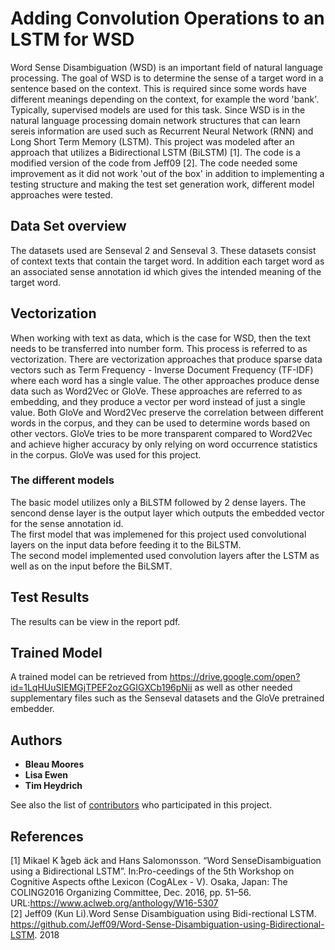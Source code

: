 # Adding Convolution Operations to an LSTM for WSD
Word Sense Disambiguation (WSD) is an important field of natural language processing. The goal of WSD is to determine
the sense of a target word in a sentence based on the context. This is required since some words have different meanings depending on
the context, for example the word 'bank'. Typically, supervised models are used for this task. Since WSD is in the natural language
processing domain network structures that can learn sereis information are used such as Recurrent Neural Network (RNN) and Long Short
Term Memory (LSTM). This project was modeled after an approach that utilizes a Bidirectional LSTM (BiLSTM) [1]. The code is a modified
version of the code from Jeff09 [2]. The code needed some improvement as it did not work 'out of the box' in addition to implementing
a testing structure and making the test set generation work, different model approaches were tested.

## Data Set overview
The datasets used are Senseval 2 and Senseval 3. These datasets consist of context texts that contain the target word. In addition each
target word as an associated sense annotation id which gives the intended meaning of the target word.

## Vectorization
When working with text as data, which is the case for WSD, then the text needs to be transferred into number form. 
This process is referred to as vectorization. There are vectorization approaches that produce sparse data vectors such as 
Term Frequency - Inverse Document Frequency (TF-IDF) where each word has a single value. The other approaches produce dense data such 
as Word2Vec or GloVe. These approaches are referred to as embedding, and they produce a vector per word instead of just a single value. 
Both GloVe and Word2Vec preserve the correlation between different words in the corpus, and they can be used to determine words based 
on other vectors. GloVe tries to be more transparent compared to Word2Vec and achieve higher accuracy by only relying on word 
occurrence statistics in the corpus. GloVe was used for this project.

### The different models
The basic model utilizes only a BiLSTM followed by 2 dense layers. The sencond dense layer is the output layer which outputs the embedded
vector for the sense annotation id.</br>
The first model that was implemened for this project used convolutional layers on the input data before feeding it to the BiLSTM.</br>
The second model implemented used convolution layers after the LSTM as well as on the input before the BiLSMT.

## Test Results
The results can be view in the report pdf.

## Trained Model
A trained model can be retrieved from https://drive.google.com/open?id=1LqHUuSIEMGjTPEF2ozGGIGXCb196pNii as well as other needed supplementary files such as the Senseval datasets and the GloVe pretrained embedder. 

## Authors
* **Bleau Moores**
* **Lisa Ewen**
* **Tim Heydrich**

See also the list of [contributors](https://github.com/Legerdemainist/NLPAssignment2/graphs/contributors) who participated in this project.


## References
[1] Mikael K ̊ageb ̈ack and Hans Salomonsson. “Word SenseDisambiguation  using  a  Bidirectional  LSTM”.  In:Pro-ceedings of the 5th Workshop
    on Cognitive Aspects ofthe Lexicon (CogALex - V). Osaka, Japan: The COLING2016 Organizing Committee, Dec. 2016, pp. 51–56.
    URL:https://www.aclweb.org/anthology/W16-5307</br>
[2]  Jeff09 (Kun Li).Word Sense Disambiguation using Bidi-rectional LSTM. 
      https://github.com/Jeff09/Word-Sense-Disambiguation-using-Bidirectional-LSTM. 2018

